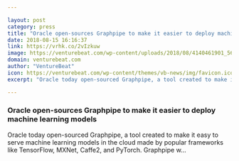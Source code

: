```yaml
---

layout: post
category: press
title: "Oracle open-sources Graphpipe to make it easier to deploy machine learning models"
date: 2018-08-15 16:16:37
link: https://vrhk.co/2vIzkuw
image: https://venturebeat.com/wp-content/uploads/2018/08/4140461901_56d33e3737_b.jpg?fit=1024%2C683&strip=all
domain: venturebeat.com
author: "VentureBeat"
icon: https://venturebeat.com/wp-content/themes/vb-news/img/favicon.ico
excerpt: "Oracle today open-sourced Graphpipe, a tool created to make it easy to serve machine learning models in the cloud made by popular frameworks like TensorFlow, MXNet, Caffe2, and PyTorch. Graphpipe w…"

---
```


### Oracle open-sources Graphpipe to make it easier to deploy machine learning models

Oracle today open-sourced Graphpipe, a tool created to make it easy to serve machine learning models in the cloud made by popular frameworks like TensorFlow, MXNet, Caffe2, and PyTorch. Graphpipe w…